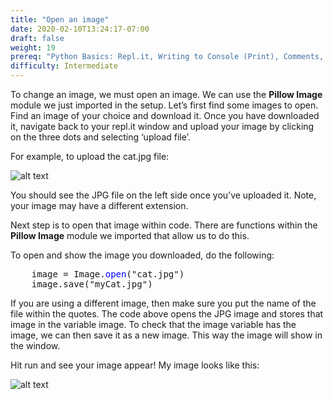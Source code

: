 ```yaml
---
title: "Open an image"
date: 2020-02-10T13:24:17-07:00
draft: false
weight: 19
prereq: "Python Basics: Repl.it, Writing to Console (Print), Comments, Data Types - Strings, Numbers, Booleans, Variables, Reading from Console, Functions"
difficulty: Intermediate
--- 
```


To change an image, we must open an image. We can use the <b>Pillow Image</b> module we just imported in the setup.
Let’s first find some images to open. Find an image of your choice and download it. Once you have downloaded it, navigate back to your repl.it window and upload your image by clicking on the three dots and selecting ‘upload file’.

For example, to upload the cat.jpg file:

![alt text](../media/upload_file.png "image showing how to upload a file")

You should see the JPG file on the left side once you’ve uploaded it. Note, your image may have a different extension. 

Next step is to open that image within code. There are functions within the <b>Pillow Image</b> module we imported that allow us to do this.

To open and show the image you downloaded, do the following:

<pre>
    image = Image.<font color="blue">open</font>("cat.jpg")
    image.save("myCat.jpg")
</pre>

If you are using a different image, then make sure you put the name of the file within the quotes. The code above opens the JPG image and stores that image in the variable image. To check that the image variable has the image, we can then save it as a new image. This way the image will show in the window.

Hit run and see your image appear! My image looks like this:

![alt text](../media/cat.png "cat")
